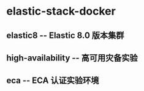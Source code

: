 # elastic-stack-docker
## elastic8          -- Elastic 8.0 版本集群 
## high-availability -- 高可用灾备实验
## eca               -- ECA 认证实验环境
